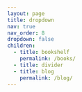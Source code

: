 ```yaml
---
layout: page
title: dropdown
nav: true
nav_order: 8
dropdown: false
children:
  - title: bookshelf
    permalink: /books/
  - title: divider
  - title: blog
    permalink: /blog/
---
```


